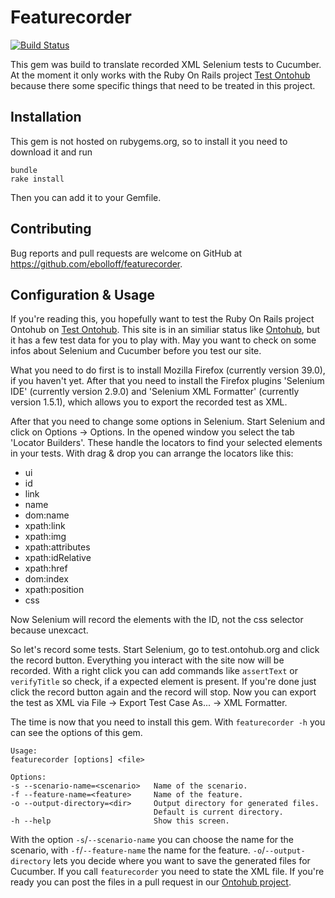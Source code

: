 # Featurecorder

[![Build Status](https://travis-ci.org/ebolloff/featurecorder.svg?branch=master)](https://travis-ci.org/ebolloff/featurecorder)

This gem was build to translate recorded XML Selenium tests to Cucumber. At the moment it only works with the Ruby On Rails project [Test Ontohub](http://test.ontohub.org) because there some specific things that need to be treated in this project.

## Installation

This gem is not hosted on rubygems.org, so to install it you need to download it and run 

```
bundle
rake install
```

Then you can add it to your Gemfile.

## Contributing

Bug reports and pull requests are welcome on GitHub at https://github.com/ebolloff/featurecorder.

## Configuration & Usage

If you're reading this, you hopefully want to test the Ruby On Rails project Ontohub on [Test Ontohub](http://test.ontohub.org).
This site is in an similiar status like [Ontohub](http://ontohub.org), but it has a few test data for you to play with. May you want to check on some infos about Selenium and Cucumber before you test our site.

What you need to do first is to install Mozilla Firefox (currently version 39.0), if you haven't yet. After that you need to install the Firefox plugins 'Selenium IDE' (currently version 2.9.0) and 'Selenium XML Formatter' (currently version 1.5.1), which allows you to export the recorded test as XML.

After that you need to change some options in Selenium. Start Selenium and click on Options -> Options. In the opened window you select the tab 'Locator Builders'. These handle the locators to find your selected elements in your tests. With drag & drop you can arrange the locators like this:

- ui
- id
- link
- name
- dom:name
- xpath:link
- xpath:img
- xpath:attributes
- xpath:idRelative
- xpath:href
- dom:index
- xpath:position
- css

Now Selenium will record the elements with the ID, not the css selector because unexcact.

So let's record some tests. Start Selenium, go to test.ontohub.org and click the record button. Everything you interact with the site now will be recorded. With a right click you can add commands like `assertText` or `verifyTitle` so check, if a expected element is present. If you're done just click the record button again and the record will stop. Now you can export the test as XML via File -> Export Test Case As... -> XML Formatter.

The time is now that you need to install this gem. With `featurecorder -h` you can see the options of this gem.

    Usage:
    featurecorder [options] <file>

    Options:
    -s --scenario-name=<scenario>   Name of the scenario.
    -f --feature-name=<feature>     Name of the feature.
    -o --output-directory=<dir>     Output directory for generated files.
                                    Default is current directory.
    -h --help                       Show this screen.

With the option `-s`/`--scenario-name` you can choose the name for the scenario, with `-f`/`--feature-name` the name for the feature. `-o`/`--output-directory` lets you decide where you want to save the generated files for Cucumber. If you call `featurecorder` you need to state the XML file. If you're ready you can post the files in a pull request in our [Ontohub project](https://github.com/ontohub/ontohub/pulls).

